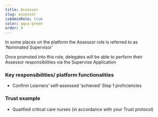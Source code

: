 ```yaml
---
title: Assessor
slug: assessor
isAdminRole: true
color: aqua-green
order: 4
---
```

In some places on the platform the Assessor role is referred to as ‘Nominated Supervisor’

Once promoted into this role, delegates will be able to perform their Assessor responsibilities via the Supervise Application​

### Key responsibilities/ platform functionalities​

- Confirm Learners’ self-assessed ‘achieved’ Step 1 proficiencies​

<div class="role_trust-example">

### Trust example​

- Qualified critical care nurses (in accordance with your Trust protocol)​

</div>